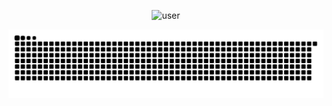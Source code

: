 

<p align="center">
  <img src="https://github.com/user-attachments/assets/bb9a52b8-107b-4b74-b125-223a78f0215f" alt="user">
</p>

<picture>
  <source media="(prefers-color-scheme: dark)" srcset="https://raw.githubusercontent.com/chopapik/chopapik/output/github-contribution-grid-snake-dark.svg">
  <source media="(prefers-color-scheme: light)" srcset="https://raw.githubusercontent.com/chopapik/chopapik/output/github-contribution-grid-snake.svg">
  <img alt="github contribution grid snake animation" src="https://raw.githubusercontent.com/chopapik/chopapik/output/github-contribution-grid-snake.svg">
</picture>

